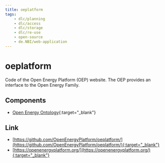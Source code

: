 ```yaml
---
title: oeplatform
tags:
    - dlc/planning
    - dlc/access
    - dlc/storage
    - dlc/re-use
    - open-source
    - de.NBI/web-application
---
```

# oeplatform
Code of the Open Energy Platform (OEP) website. The OEP provides an interface to the Open Energy Family.

## Components
* [Open Energy Ontology](https://github.com/OpenEnergyPlatform/ontology){:target="_blank"}

## Link
* [https://github.com/OpenEnergyPlatform/oeplatform/](https://github.com/OpenEnergyPlatform/oeplatform/){:target="_blank"}
* [https://openenergyplatform.org/](https://openenergyplatform.org/){:target="_blank"}

